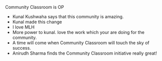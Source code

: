  Community Classroom is OP

- Kunal Kushwaha says that this community is amazing.
- Kunal made this change
- I love MLH
- More power to kunal. love the work which your are doing for the community.
- A time will come when Community Classroom will touch the sky of success.
- Anirudh Sharma finds the Community Classroom initiative really great!
